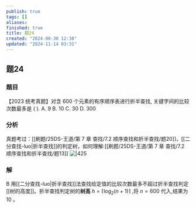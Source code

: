 ```yaml
---
publish: true
tags: []
aliases: 
finished: true
title: 题24
created: "2024-08-30 12:38"
updated: "2024-11-14 03:31"
---
```

## 题24
### 题目
【2023 统考真题】对含 600 个元素的有序顺序表进行折半查找, 关键字间的比较次数最多是 ( ).
A. 9 
B. 10 
C. 30 
D. 300
### 分析
真题考过：[[刷题/25DS-王道/第 7 章 查找/7.2 顺序查找和折半查找/题20]]，[[二分查找-luo|折半查找]]的判定树，如何理解:[[刷题/25DS-王道/第 7 章 查找/7.2 顺序查找和折半查找/题13]]
![|425](https://img.hwenyi.tech/202409111342211.webp)
### 解
B
用[[二分查找-luo|折半查找]]法查找给定值的比较次数最多不超过折半查找判定[[树的高度]]。折半查找判定树的**树高** $h = \lceil  {{\log }_{2}( {n + 1}) }\rceil$ ,将 $n = {600}$ 代入,结果为 10 。
